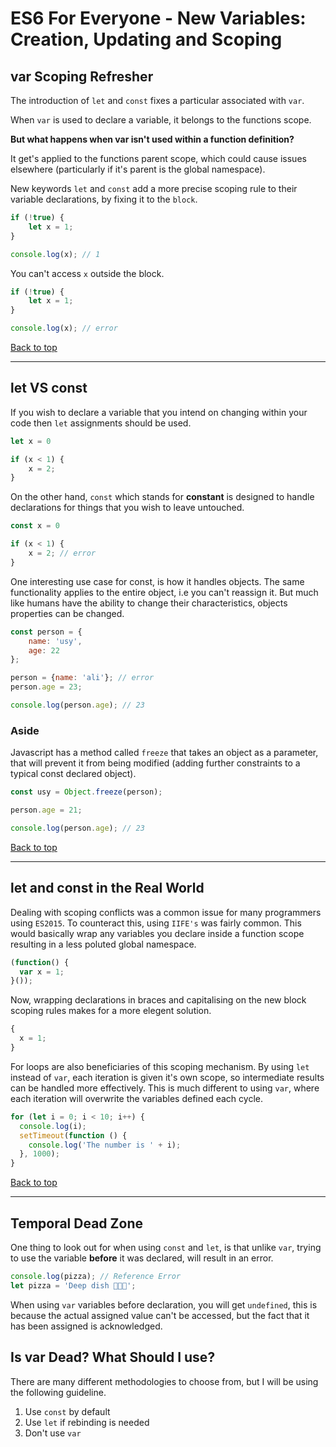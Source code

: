 # ES6 For Everyone - New Variables: Creation, Updating and Scoping

## var Scoping Refresher

The introduction of `let` and `const` fixes a particular associated with `var`.

When `var` is used to declare a variable, it belongs to the functions scope.

**But what happens when var isn't used within a function definition?**

It get's applied to the functions parent scope, which could cause issues
elsewhere (particularly if it's parent is the global namespace).

New keywords `let` and `const` add a more precise scoping rule to their variable declarations, by fixing it to the `block`.

``` javascript
if (!true) {
    let x = 1;
}

console.log(x); // 1
```

You can't access `x` outside the block.

``` javascript
if (!true) {
    let x = 1;
}

console.log(x); // error
```

[Back to top](#top)
**********
## let VS const

If you wish to declare a variable that you intend on changing within your code then `let` assignments should be used.

``` javascript
let x = 0

if (x < 1) {
    x = 2;
}
```

On the other hand, `const` which stands for **constant** is designed to handle declarations for things that you wish to leave untouched.

``` javascript
const x = 0

if (x < 1) {
    x = 2; // error
}
```

One interesting use case for const, is how it handles objects. The same
functionality applies to the entire object, i.e you can't reassign it. But much like humans have the ability to  change their characteristics, objects properties can be changed.

``` javascript
const person = {
    name: 'usy',
    age: 22
};

person = {name: 'ali'}; // error
person.age = 23;

console.log(person.age); // 23
```

### Aside

Javascript has a method called `freeze` that takes an object as a parameter, that will prevent it from being modified (adding further constraints to a typical const declared object).

``` javascript
const usy = Object.freeze(person);

person.age = 21;

console.log(person.age); // 23
```

[Back to top](#top)
**********
## let and const in the Real World

Dealing with scoping conflicts was a common issue for many programmers using `ES2015`. To counteract this, using `IIFE's` was fairly common. This would basically wrap any variables you declare inside a function scope resulting in
a less poluted global namespace.

``` javascript
(function() {
  var x = 1;
}());
```

Now, wrapping declarations in braces and capitalising
on the new block scoping rules makes for a more elegent solution.

``` javascript
{
  x = 1;
}
```

For loops are also beneficiaries of this scoping mechanism. By using
`let` instead of `var`, each iteration is given it's own scope,
so intermediate results can be handled more effectively. This is much different to using `var`, where each iteration will overwrite the variables defined each cycle.

``` javascript
for (let i = 0; i < 10; i++) {
  console.log(i);
  setTimeout(function () {
    console.log('The number is ' + i);
  }, 1000);
}
```

[Back to top](#top)
**********
## Temporal Dead Zone

One thing to look out for when using `const` and `let`, is that unlike
`var`, trying to use the variable **before** it was declared,
will result in an error.

``` javascript
console.log(pizza); // Reference Error
let pizza = 'Deep dish 🍕🍕🍕';
```

When using `var` variables before declaration, you will get `undefined`, this
is because the actual assigned value can't be accessed, but the fact that
it has been assigned is acknowledged.

## Is var Dead? What Should I use?

There are many different methodologies to choose from, but I will be using
the following guideline.

1. Use `const` by default
2. Use `let` if rebinding is needed
3. Don't use `var`
